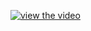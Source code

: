 [![view the video](https://img.youtube.com/vi/U7FAvFQmvRM/0.jpg)](https://www.youtube.com/watch?v=U7FAvFQmvRM) 
